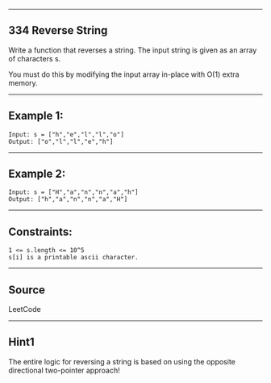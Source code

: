 ------------------------
334 Reverse String
------------------------

Write a function that reverses a string. The input string is given as an array of characters s.

You must do this by modifying the input array in-place with O(1) extra memory.

------------------------
Example 1:
------------------------
    
    Input: s = ["h","e","l","l","o"]
    Output: ["o","l","l","e","h"]
    
------------------------
Example 2:
------------------------

    Input: s = ["H","a","n","n","a","h"]
    Output: ["h","a","n","n","a","H"]

------------------------
Constraints:
------------------------

    1 <= s.length <= 10^5
    s[i] is a printable ascii character.

--------------------
Source
--------------------

LeetCode

-------------------
Hint1
-------------------

The entire logic for reversing a string is based on using the opposite directional two-pointer approach!
